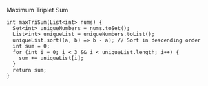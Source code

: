 Maximum Triplet Sum

    int maxTriSum(List<int> nums) {
      Set<int> uniqueNumbers = nums.toSet();
      List<int> uniqueList = uniqueNumbers.toList();
      uniqueList.sort((a, b) => b - a); // Sort in descending order
      int sum = 0;
      for (int i = 0; i < 3 && i < uniqueList.length; i++) {
        sum += uniqueList[i];
      }
      return sum;
    }
